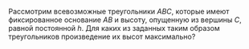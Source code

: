 Рассмотрим всевозможные треугольники $ABC$, которые имеют фиксированное основание $AB$ и высоту, опущенную из вершины $C$, равной постоянной $h$. Для каких из заданных таким образом треугольников произведение их высот максимально?